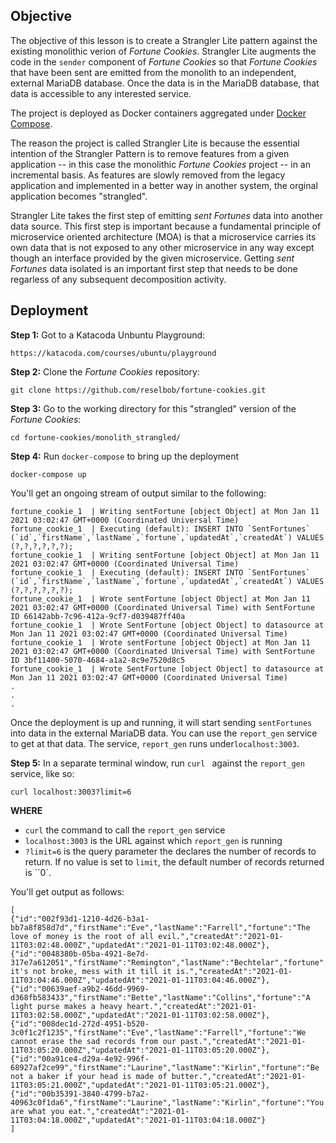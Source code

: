 ## Objective
The objective of this lesson is to create a Strangler Lite pattern against the existing monolithic verion of *Fortune Cookies*. Strangler Lite augments the code in the `sender` component of *Fortune Cookies* so that *Fortune Cookies* that have been sent are emitted from the monolith to an independent, external MariaDB database. Once the data is in the MariaDB database, that data is accessible to any interested service.

The project is deployed as Docker containers aggregated under [Docker Compose](https://docs.docker.com/compose/).

The reason the project is called Strangler Lite is because the essential intention of the Strangler Pattern is to remove features from a given application -- in this case the monolithic *Fortune Cookies* project -- in an incremental basis. As features are slowly removed from the legacy application and implemented in a better way in another system, the orginal application becomes "strangled".

Strangler Lite takes the first step of emitting *sent Fortunes* data into another data source. This first step is important because a fundamental principle of microservice oriented architecture (MOA) is that a microservice carries its own data that is not exposed to any other microservice in any way except though an interface provided by the given microservice. Getting *sent Fortunes* data isolated is an important first step that needs to be done regarless of any subsequent decomposition activity. 


## Deployment

**Step 1:** Got to a Katacoda Unbuntu Playground:

`https://katacoda.com/courses/ubuntu/playground`

**Step 2:** Clone the *Fortune Cookies* repository:

`git clone https://github.com/reselbob/fortune-cookies.git`

**Step 3:** Go to the working directory for this "strangled" version of the *Fortune Cookies*:

`cd fortune-cookies/monolith_strangled/`

**Step 4:** Run `docker-compose` to bring up the deployment

`docker-compose up`

You'll get an ongoing stream of output similar to the following:

```
fortune_cookie_1  | Writing sentFortune [object Object] at Mon Jan 11 2021 03:02:47 GMT+0000 (Coordinated Universal Time)
fortune_cookie_1  | Executing (default): INSERT INTO `SentFortunes` (`id`,`firstName`,`lastName`,`fortune`,`updatedAt`,`createdAt`) VALUES (?,?,?,?,?,?);
fortune_cookie_1  | Writing sentFortune [object Object] at Mon Jan 11 2021 03:02:47 GMT+0000 (Coordinated Universal Time)
fortune_cookie_1  | Executing (default): INSERT INTO `SentFortunes` (`id`,`firstName`,`lastName`,`fortune`,`updatedAt`,`createdAt`) VALUES (?,?,?,?,?,?);
fortune_cookie_1  | Wrote sentFortune [object Object] at Mon Jan 11 2021 03:02:47 GMT+0000 (Coordinated Universal Time) with SentFortune ID 66142abb-7c96-412a-9cf7-d039487ff40a
fortune_cookie_1  | Wrote SentFortune [object Object] to datasource at Mon Jan 11 2021 03:02:47 GMT+0000 (Coordinated Universal Time)
fortune_cookie_1  | Wrote sentFortune [object Object] at Mon Jan 11 2021 03:02:47 GMT+0000 (Coordinated Universal Time) with SentFortune ID 3bf11400-5070-4684-a1a2-8c9e7520d8c5
fortune_cookie_1  | Wrote SentFortune [object Object] to datasource at Mon Jan 11 2021 03:02:47 GMT+0000 (Coordinated Universal Time)
.
.
.
```

Once the deployment is up and running, it will start sending `sentFortunes` into data in the external MariaDB data. You can use the `report_gen` service to get at that data. The service, `report_gen` runs under`localhost:3003`.

**Step 5:** In a separate terminal window, run `curl ` against the `report_gen` service, like so:

`curl localhost:3003?limit=6`

**WHERE**

* `curl` the command to call the `report_gen` service
* `localhost:3003` is the URL against which `report_gen` is running
* `?limit=6` is the query parameter the declares the number of records to return. If no value is set to `limit`, the default number of records returned is ``0`.

You'll get output as follows:

```
[
{"id":"002f93d1-1210-4d26-b3a1-bb7a8f858d7d","firstName":"Eve","lastName":"Farrell","fortune":"The love of money is the root of all evil.","createdAt":"2021-01-11T03:02:48.000Z","updatedAt":"2021-01-11T03:02:48.000Z"},
{"id":"0048380b-05ba-4921-8e7d-317e7a612051","firstName":"Remington","lastName":"Bechtelar","fortune":"If it's not broke, mess with it till it is.","createdAt":"2021-01-11T03:04:46.000Z","updatedAt":"2021-01-11T03:04:46.000Z"},
{"id":"00639aef-a9b2-46dd-9969-d368fb583433","firstName":"Bette","lastName":"Collins","fortune":"A light purse makes a heavy heart.","createdAt":"2021-01-11T03:02:58.000Z","updatedAt":"2021-01-11T03:02:58.000Z"},
{"id":"008dec1d-272d-4951-b520-3c0f1c2f1235","firstName":"Eve","lastName":"Farrell","fortune":"We cannot erase the sad records from our past.","createdAt":"2021-01-11T03:05:20.000Z","updatedAt":"2021-01-11T03:05:20.000Z"},
{"id":"00a91ce4-d29a-4e92-996f-68927af2ce99","firstName":"Laurine","lastName":"Kirlin","fortune":"Be not a baker if your head is made of butter.","createdAt":"2021-01-11T03:05:21.000Z","updatedAt":"2021-01-11T03:05:21.000Z"},
{"id":"00b35391-3840-4799-b7a2-40963c0f1da6","firstName":"Laurine","lastName":"Kirlin","fortune":"You are what you eat.","createdAt":"2021-01-11T03:04:18.000Z","updatedAt":"2021-01-11T03:04:18.000Z"}
]

```
